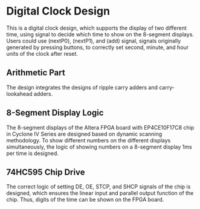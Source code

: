﻿# **Digital Clock Design**
This is a digital clock design, which supports the display of two different time, using <mode> signal to decide which time to show on the 8-segment displays. Users could use (nextP0), (nextP1), and (add) signal, signals originally generated by pressing buttons, to correctly set second, minute, and hour units of the clock after reset.

## Arithmetic Part ##
The design integrates the designs of ripple carry adders and carry-lookahead adders.

## 8-Segment Display Logic ##
The 8-segment displays of the Altera FPGA board with EP4CE10F17C8 chip in Cyclone IV Series are designed based on dynamic scanning methodology. To show different numbers on the different displays simultaneously, the logic of showing numbers on a 8-segment display 1ms per time is designed.

## 74HC595 Chip Drive ##
The correct logic of setting DE, OE, STCP, and SHCP signals of the chip is designed, which ensures the linear input and parallel output function of the chip. Thus, digits of the time can be shown on the FPGA board.
